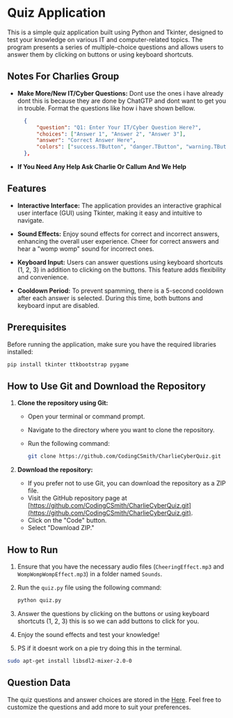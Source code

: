 # Quiz Application

This is a simple quiz application built using Python and Tkinter, designed to test your knowledge on various IT and computer-related topics. The program presents a series of multiple-choice questions and allows users to answer them by clicking on buttons or using keyboard shortcuts.

## Notes For Charlies Group

- **Make More/New IT/Cyber Questions:** Dont use the ones i have already dont this is because they are done by ChatGTP and dont want to get you in trouble. Format the questions like how i have shown bellow.

  ```json
    {
        "question": "Q1: Enter Your IT/Cyber Question Here?",
        "choices": ["Answer 1", "Answer 2", "Answer 3"],
        "answer": "Correct Answer Here",
        "colors": ["success.TButton", "danger.TButton", "warning.TButton"] // Copy Paste This Line Aswell But Dont Change Them
    },
  ```

- **If You Need Any Help Ask Charlie Or Callum And We Help**

## Features

- **Interactive Interface:** The application provides an interactive graphical user interface (GUI) using Tkinter, making it easy and intuitive to navigate.

- **Sound Effects:** Enjoy sound effects for correct and incorrect answers, enhancing the overall user experience. Cheer for correct answers and hear a "womp womp" sound for incorrect ones.

- **Keyboard Input:** Users can answer questions using keyboard shortcuts (1, 2, 3) in addition to clicking on the buttons. This feature adds flexibility and convenience.

- **Cooldown Period:** To prevent spamming, there is a 5-second cooldown after each answer is selected. During this time, both buttons and keyboard input are disabled.

## Prerequisites

Before running the application, make sure you have the required libraries installed:

```bash
pip install tkinter ttkbootstrap pygame
```

## How to Use Git and Download the Repository

1. **Clone the repository using Git:**

   - Open your terminal or command prompt.
   - Navigate to the directory where you want to clone the repository.
   - Run the following command:

     ```bash
     git clone https://github.com/CodingCSmith/CharlieCyberQuiz.git
     ```

2. **Download the repository:**
   - If you prefer not to use Git, you can download the repository as a ZIP file.
   - Visit the GitHub repository page at [https://github.com/CodingCSmith/CharlieCyberQuiz.git](https://github.com/CodingCSmith/CharlieCyberQuiz.git).
   - Click on the "Code" button.
   - Select "Download ZIP."

## How to Run

1. Ensure that you have the necessary audio files (`CheeringEffect.mp3` and `WompWompWompEffect.mp3`) in a folder named `Sounds`.

2. Run the `quiz.py` file using the following command:

   ```bash
   python quiz.py
   ```

3. Answer the questions by clicking on the buttons or using keyboard shortcuts (1, 2, 3) this is so we can add buttons to click for you.

4. Enjoy the sound effects and test your knowledge!

5. PS if it doesnt work on a pie try doing this in the terminal.

```bash
sudo apt-get install libsdl2-mixer-2.0-0
```

## Question Data

The quiz questions and answer choices are stored in the [Here](https://raw.githubusercontent.com/CodingCSmith/Questions/main/CQuestions.json). Feel free to customize the questions and add more to suit your preferences.
